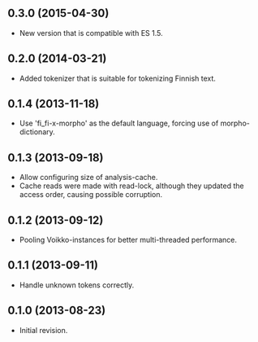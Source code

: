 ## 0.3.0 (2015-04-30)

  - New version that is compatible with ES 1.5.

## 0.2.0 (2014-03-21)

  - Added tokenizer that is suitable for tokenizing Finnish text.

## 0.1.4 (2013-11-18)

  - Use 'fi_fi-x-morpho' as the default language, forcing use of morpho-dictionary.

## 0.1.3 (2013-09-18)

  - Allow configuring size of analysis-cache.
  - Cache reads were made with read-lock, although they updated the access order, causing possible corruption.

## 0.1.2 (2013-09-12)

  - Pooling Voikko-instances for better multi-threaded performance.

## 0.1.1 (2013-09-11)

  - Handle unknown tokens correctly.

## 0.1.0 (2013-08-23)

  - Initial revision.
